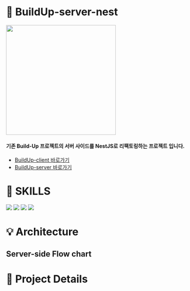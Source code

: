 # 📌 BuildUp-server-nest
<img src="https://user-images.githubusercontent.com/67426853/116517095-69d07100-a909-11eb-98a5-04b7936e982c.jpg" width=300px/>

#### 기존 Build-Up 프로젝트의 서버 사이드를 NestJS로 리팩토링하는 프로젝트 입니다.

- <a href="https://github.com/codestates/BuildUp-client">BuildUp-client 바로가기</a> </br>
- <a href="https://github.com/codestates/BuildUp-server">BuildUp-server 바로가기</a>


# :wrench: SKILLS
<img src="https://img.shields.io/badge/typescript-%23007ACC.svg?style=for-the-badge&logo=typescript&logoColor=white"/>
<img src="https://img.shields.io/badge/Node.js-43853D?style=for-the-badge&logo=node.js&logoColor=white"/>
<img src="https://img.shields.io/badge/nestjs-%23E0234E.svg?style=for-the-badge&logo=nestjs&logoColor=white"/>
<img src="https://img.shields.io/badge/postgres-%23316192.svg?style=for-the-badge&logo=postgresql&logoColor=white"/>


# :bulb: Architecture

## Server-side Flow chart


# :book: Project Details
